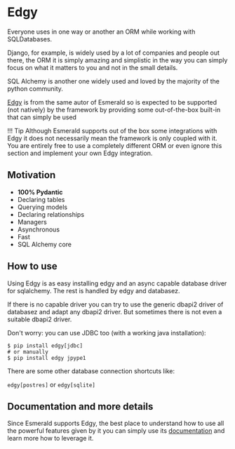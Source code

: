 # Edgy

Everyone uses in one way or another an ORM while working with SQLDatabases.

Django, for example, is widely used by a lot of companies and people out there, the ORM it is simply
amazing and simplistic in the way you can simply focus on what it matters to you and not in the
small details.

SQL Alchemy is another one widely used and loved by the majority of the python community.

[Edgy](https://edgy.dymmond.com) is from the same autor of Esmerald so is expected to be
supported (not natively) by the framework by providing some out-of-the-box built-in that can simply
be used

!!! Tip
    Although Esmerald supports out of the box some integrations with Edgy it does not necessarily mean the framework
    is only coupled with it. You are entirely free to use a completely different ORM or even ignore this section and
    implement your own Edgy integration.

## Motivation

* **100% Pydantic**
* Declaring tables
* Querying models
* Declaring relationships
* Managers
* Asynchronous
* Fast
* SQL Alchemy core


## How to use

Using Edgy is as easy installing edgy and an async capable database driver for sqlalchemy.
The rest is handled by edgy and databasez.

If there is no capable driver you can try to use the generic dbapi2 driver of databasez and adapt any dbapi2 driver.
But sometimes there is not even a suitable dbapi2 driver.

Don't worry: you can use JDBC too (with a working java installation):


```shell
$ pip install edgy[jdbc]
# or manually
$ pip install edgy jpype1

```
There are some other database connection shortcuts like:

`edgy[postres]` or `edgy[sqlite]`


## Documentation and more details

Since Esmerald supports Edgy, the best place to understand how to use all the powerful features given by it you can simply
use its [documentation](https://edgy.dymmond.com/) and learn more how to leverage it.

